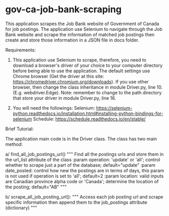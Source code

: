 # gov-ca-job-bank-scraping
This application scrapes the Job Bank website of Government of Canada for job postings. The application use Selenium to navigate through the Job Bank website and scrape the information of matched job postings then create and store those information in a JSON file in docs folder.

Requirements:

1. This application use Selenium to scrape, therefore, you need to download a browser's driver of your choice to your computer directory before being able to use the application. The default settings use Chrome browser (Get the driver at this site: https://chromedriver.chromium.org/downloads). If you use other browser, then change the class inheritance in module Driver.py, line 10. (E.g. webdriver.Edge). Note: remember to change to the path directory that store your driver in module Driver.py, line 16.

2. You will need the followings:
  Selenium: https://selenium-python.readthedocs.io/installation.html#installing-python-bindings-for-selenium
  Schedule: https://schedule.readthedocs.io/en/stable/

Brief Tutorial:

The application main code is in the Driver class. The class has two main method:

  a/ find_all_job_postings_url()
    """
    Find all the postings urls and store them in the url_list attribute of the class
    :param operation: 'update' or 'all'; control whether to scrape just a part of the database; default="update"
    :param date_posted: control how new the postings are in terms of days,
    this param is not used if operation is set to 'all'; default=2
    :param location: valid inputs are Canadian province alpha code or 'Canada';
    determine the location of the posting; default="AB"
    """
    
  b/ scrape_all_job_posting_url():
    """
    Access each job posting url and scrape specific information
    then append them to the job_postings attribute (dictionary)
    """
